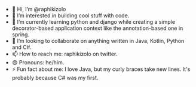 - 👋 Hi, I’m @raphikizolo
- 👀 I’m interested in building cool stuff with code.
- 🌱 I’m currently learning python and django while creating a simple decorator-based application context like the annotation-based one in spring.
- 💞️ I’m looking to collaborate on anything written in Java, Kotlin, Python and C#.
- 📫 How to reach me: raphikizolo on twitter.
- 😄 Pronouns: he/him.
- ⚡ Fun fact about me: I love Java, but my curly braces take new lines. It's probably because C# was my first.

<!---
raphikizolo/raphikizolo is a ✨ special ✨ repository because its `README.md` (this file) appears on your GitHub profile.
You can click the Preview link to take a look at your changes.
--->
